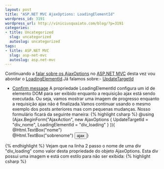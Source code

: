 ```yaml
---
layout: post
title: "ASP.NET MVC AjaxOptions: LoadingElementId"
wordpress_id: 3191
wordpress_url: http://viniciusquaiato.com/blog/?p=3191
categories:
- title: Uncategorized
  slug: uncategorized
  autoslug: uncategorized
tags:
- title: ASP.NET MVC
  slug: asp-net-mvc
  autoslug: asp.net-mvc
---
```

Continuando a [falar sobre os AjaxOptions](http://viniciusquaiato.com/blog/tag/ajaxoptions/) no [ASP.NET MVC](http://viniciusquaiato.com/blog/category/dotnet/asp-net-dotnet/asp-net-mvc/) desta vez vou abordar o [LoadingElementId](http://msdn.microsoft.com/en-us/library/system.web.mvc.ajax.ajaxoptions.loadingelementid.aspx).Já falamos sobre:- [UpdateTargetId](http://viniciusquaiato.com/blog/asp-net-mvc-ajaxoptions-updatetargetid/)
- [Confirm message](http://viniciusquaiato.com/blog/asp-net-mvc-ajaxoptions-confirm-message/)
A propriedade LoadingElementId configura um id de elemento DOM para ser exibido enquanto a requisição ajax está sendo executada. Ou seja, vamos mostrar uma imagem de progresso enquanto a requisição ajax não é finalizada.Vamos continuar usando o mesmo exemplo dos posts anteriores mas com pequenas mudanças. Nosso formulário ficará da seguinte maneira:
{% highlight csharp %}
@using (Ajax.BeginForm("AjaxAction",    new AjaxOptions { UpdateTargetId = "div_nome", LoadingElementId = "div_loading" }
)){    @Html.TextBox("nome")<br />    @Html.TextBox("sobrenome")    <input type="submit" value="ajax" />}

{% endhighlight %}
Vejam que na linha 2 passo o nome de uma div "div_loading" como valor desta propriedade do objeto AjaxOptions. Esta div possui uma imagem e está com estilo para não ser exibida:
{% highlight csharp %}
<div id="div_loading" style="display:none;


    ">    <img src="@Url.Content("~/Content/loading.gif")" /></div>
{% endhighlight %}
Coloquei também um Thread.Sleep(3000) na action no HomeController, mas não preciso mostrar esse código né?!Quando executarmos nosso formulário teremos o seguinte comportamento:[![ASP.NET MVC AjaxHelper LoadingElementId](http://viniciusquaiato.com/images_posts/Ajax-Helper-LoadingElementId-300x242.png "ASP.NET MVC AjaxHelper LoadingElementId")](http://viniciusquaiato.com/images_posts/Ajax-Helper-LoadingElementId.png)



Podemos ver que a imagem de progresso é exibida durante a requisição ajax.Ao término da mesma, o elemento "div_loading" é ocultado novamente:[![ASP.NET MVC AjaxHelper LoadingElementId loading completo](http://viniciusquaiato.com/images_posts/Ajax-Helper-LoadingElementId-loading-completo-300x242.png "ASP.NET MVC AjaxHelper LoadingElementId loading completo")](http://viniciusquaiato.com/images_posts/Ajax-Helper-LoadingElementId-loading-completo.png)

Simples hein?!Lembrando novamente que este código faz uso do JQuery e do JQuery Unobtrusive, [conforme mostrei no primeiro artigo aqui](http://viniciusquaiato.com/blog/asp-net-mvc-ajaxoptions-updatetargetid/).

### Código fonte
O fonte deste e outros exemplos estão no Github: [https://github.com/vquaiato/ajaxhelpersamples](https://github.com/vquaiato/ajaxhelpersamples)Abraços,Vinicius Quaiato.
